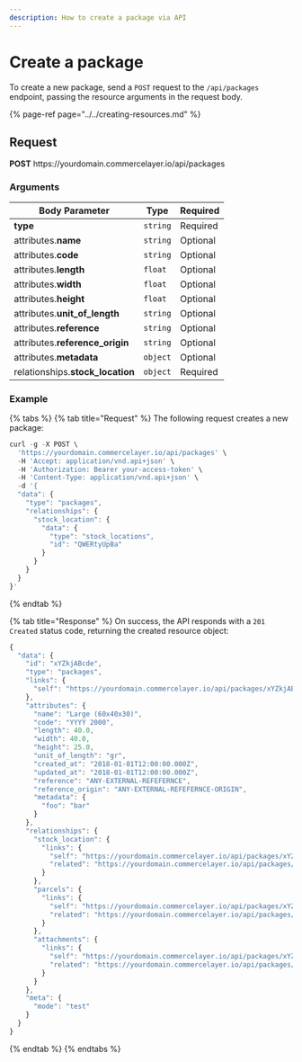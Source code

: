 ```yaml
---
description: How to create a package via API
---
```


# Create a package

To create a new package, send a `POST` request to the `/api/packages` endpoint, passing the resource arguments in the request body.

{% page-ref page="../../creating-resources.md" %}

## Request

**POST** https://<i></i>yourdomain.commercelayer.io/api/packages

### Arguments

| Body Parameter | Type     | Required |
| -------------- | -------- | -------- |
| **type**       | `string` | Required |
| attributes.**name** | `string` | Optional |
| attributes.**code** | `string` | Optional |
| attributes.**length** | `float` | Optional |
| attributes.**width** | `float` | Optional |
| attributes.**height** | `float` | Optional |
| attributes.**unit_of_length** | `string` | Optional |
| attributes.**reference** | `string` | Optional |
| attributes.**reference_origin** | `string` | Optional |
| attributes.**metadata** | `object` | Optional |
| relationships.**stock_location** | `object` | Required |

### Example

{% tabs %}
{% tab title="Request" %}
The following request creates a new package:

```javascript
curl -g -X POST \
  'https://yourdomain.commercelayer.io/api/packages' \
  -H 'Accept: application/vnd.api+json' \
  -H 'Authorization: Bearer your-access-token' \
  -H 'Content-Type: application/vnd.api+json' \
  -d '{
  "data": {
    "type": "packages",
    "relationships": {
      "stock_location": {
        "data": {
          "type": "stock_locations",
          "id": "QWERtyUpBa"
        }
      }
    }
  }
}'
```
{% endtab %}

{% tab title="Response" %}
On success, the API responds with a `201 Created` status code, returning the created resource object:

```javascript
{
  "data": {
    "id": "xYZkjABcde",
    "type": "packages",
    "links": {
      "self": "https://yourdomain.commercelayer.io/api/packages/xYZkjABcde"
    },
    "attributes": {
      "name": "Large (60x40x30)",
      "code": "YYYY 2000",
      "length": 40.0,
      "width": 40.0,
      "height": 25.0,
      "unit_of_length": "gr",
      "created_at": "2018-01-01T12:00:00.000Z",
      "updated_at": "2018-01-01T12:00:00.000Z",
      "reference": "ANY-EXTERNAL-REFEFERNCE",
      "reference_origin": "ANY-EXTERNAL-REFEFERNCE-ORIGIN",
      "metadata": {
        "foo": "bar"
      }
    },
    "relationships": {
      "stock_location": {
        "links": {
          "self": "https://yourdomain.commercelayer.io/api/packages/xYZkjABcde/relationships/stock_location",
          "related": "https://yourdomain.commercelayer.io/api/packages/xYZkjABcde/stock_location"
        }
      },
      "parcels": {
        "links": {
          "self": "https://yourdomain.commercelayer.io/api/packages/xYZkjABcde/relationships/parcels",
          "related": "https://yourdomain.commercelayer.io/api/packages/xYZkjABcde/parcels"
        }
      },
      "attachments": {
        "links": {
          "self": "https://yourdomain.commercelayer.io/api/packages/xYZkjABcde/relationships/attachments",
          "related": "https://yourdomain.commercelayer.io/api/packages/xYZkjABcde/attachments"
        }
      }
    },
    "meta": {
      "mode": "test"
    }
  }
}
```
{% endtab %}
{% endtabs %}

